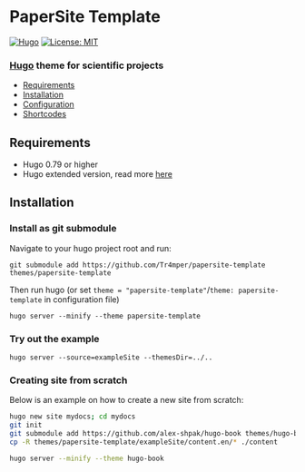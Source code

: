 # PaperSite Template

[![Hugo](https://img.shields.io/badge/hugo-0.88-blue.svg)](https://gohugo.io)
[![License: MIT](https://img.shields.io/badge/License-MIT-blue.svg)](LICENSE)

### [Hugo](https://gohugo.io) theme for scientific projects

- [Requirements](#requirements)
- [Installation](#installation)
- [Configuration](#configuration)
- [Shortcodes](#shortcodes)

## Requirements

- Hugo 0.79 or higher
- Hugo extended version, read more [here](https://gohugo.io/news/0.48-relnotes/)

## Installation

### Install as git submodule
Navigate to your hugo project root and run:

```
git submodule add https://github.com/Tr4mper/papersite-template themes/papersite-template
```

Then run hugo (or set `theme = "papersite-template"`/`theme: papersite-template` in configuration file)

```
hugo server --minify --theme papersite-template
```

### Try out the example

```
hugo server --source=exampleSite --themesDir=../..
```

### Creating site from scratch

Below is an example on how to create a new site from scratch:

```sh
hugo new site mydocs; cd mydocs
git init
git submodule add https://github.com/alex-shpak/hugo-book themes/hugo-book
cp -R themes/papersite-template/exampleSite/content.en/* ./content
```

```sh
hugo server --minify --theme hugo-book
```